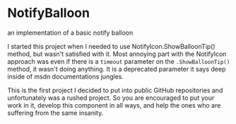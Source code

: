 # NotifyBalloon
an implementation of a basic notify balloon

I started this project when I needed to use NotifyIcon.ShowBalloonTip() method, but wasn't satisfied with it. Most annoying part with the NotifyIcon approach was even if there is a `timeout` parameter on the `.ShowBalloonTip()` method, it wasn't doing anything. It is a deprecated parameter it says deep inside of msdn documentations jungles.

This is the first project I decided to put into public GitHub repositories and unfortunately was a rushed project. So you are encouraged to put your work in it, develop this component in all ways, and help the ones who are suffering from the same insanity.
